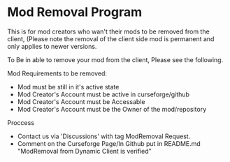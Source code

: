 # Mod Removal Program
This is for mod creators who wan't their mods to be removed from the client, (Please note the removal of the client side mod is permanent and only applies to newer versions.

To Be in able to remove your mod from the client, Please see the following.

Mod Requirements to be removed:
- Mod must be still in it's active state
- Mod Creator's Account must be active in curseforge/github
- Mod Creator's Account must be Accessable
- Mod Creator's Account must be the Owner of the mod/repository

Proccess
- Contact us via 'Discussions' with tag ModRemoval Request.
- Comment on the Curseforge Page/In Github put in README.md "ModRemoval from Dynamic Client is verified"
